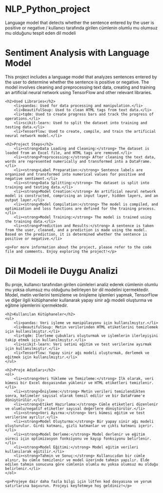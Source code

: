 # NLP_Python_project
Language model that detects whether the sentence entered by the user is positive or negative / kullanıcı tarafında girilen cümlenin olumlu mu olumsuz mu olduğunu tespit eden dil modeli

<html>
<head>
    <title>Sentiment Analysis with Language Model</title>
</head>
<body>
    <h1>Sentiment Analysis with Language Model</h1>
    <p>This project includes a language model that analyzes sentences entered by the user to determine whether the sentence is positive or negative. The model involves cleaning and preprocessing text data, creating and training an artificial neural network using TensorFlow and other relevant libraries.</p>
    
    <h2>Used Libraries</h2>
        <li>pandas: Used for data processing and manipulation.</li>
        <li>BeautifulSoup: Used to clean HTML tags from text data.</li>
        <li>tqdm: Used to create progress bars and track the progress of operations.</li>
        <li>scikit-learn: Used to split the dataset into training and testing data.</li>
        <li>TensorFlow: Used to create, compile, and train the artificial neural network model.</li>

    <h2>Project Steps</h2>
        <li><strong>Data Loading and Cleaning:</strong> The dataset is loaded from an Excel file, and HTML tags are removed.</li>
        <li><strong>Preprocessing:</strong> After cleaning the text data, words are represented numerically and transformed into a DataFrame.</li>
        <li><strong>Label Preparation:</strong> Sentence labels are organized and transformed into numerical values for positive and negative sentiment.</li>
        <li><strong>Data Splitting:</strong> The dataset is split into training and testing data.</li>
        <li><strong>Model Creation:</strong> An artificial neural network model is constructed, comprising an input layer, hidden layers, and an output layer.</li>
        <li><strong>Model Compilation:</strong> The model is compiled, and optimization and loss functions are defined for the training process.</li>
        <li><strong>Model Training:</strong> The model is trained using the training data.</li>
        <li><strong>Prediction and Results:</strong> A sentence is taken from the user, cleaned, and a prediction is made using the model. Based on the prediction, it is determined whether the sentence is positive or negative.</li>
    
    <p>For more information about the project, please refer to the code file and comments. Enjoy exploring the project!</p>
</body>

<head>
    <title>Dil Modeli ile Duygu Analizi</title>
</head>
<body>
    <h1>Dil Modeli ile Duygu Analizi</h1>
    <p>Bu proje, kullanıcı tarafından girilen cümleleri analiz ederek cümlenin olumlu mu yoksa olumsuz mu olduğunu belirleyen bir dil modelini içermektedir. Model, metin verilerini temizleme ve önişleme işlemleri yapmak, TensorFlow ve diğer ilgili kütüphaneler kullanarak yapay sinir ağı modeli oluşturma ve eğitme işlemlerini içermektedir.</p>
    
    <h2>Kullanılan Kütüphaneler</h2>
    <ul>
        <li>pandas: Veri işleme ve manipülasyonu için kullanılmıştır.</li>
        <li>BeautifulSoup: Metin verilerinden HTML etiketlerini temizlemek için kullanılmıştır.</li>
        <li>tqdm: İlerleme çubukları oluşturmak ve işlemlerin ilerleyişini takip etmek için kullanılmıştır.</li>
        <li>scikit-learn: Veri setini eğitim ve test verilerine ayırmak için kullanılmıştır.</li>
        <li>TensorFlow: Yapay sinir ağı modeli oluşturmak, derlemek ve eğitmek için kullanılmıştır.</li>
    </ul>

    <h2>Proje Adımları</h2>
    <ol>
        <li><strong>Veri Yükleme ve Temizleme:</strong> İlk olarak, veri kümesi bir Excel dosyasından yüklenir ve HTML etiketleri temizlenir.</li>
        <li><strong>Önişleme:</strong> Metin verileri temizlendikten sonra, kelimeler sayısal olarak temsil edilir ve bir DataFrame'e dönüştürülür.</li>
        <li><strong>Etiket Hazırlama:</strong> Cümle etiketleri düzenlenir ve olumlu/negatif etiketler sayısal değerlere dönüştürülür.</li>
        <li><strong>Veri Ayırma:</strong> Veri kümesi eğitim ve test verilerine ayrılır.</li>
        <li><strong>Model Oluşturma:</strong> Bir yapay sinir ağı modeli oluşturulur. Girdi katmanı, gizli katmanlar ve çıktı katmanı içerir.</li>
        <li><strong>Model Derleme:</strong> Model derlenir ve eğitim süreci için optimizasyon fonksiyonu ve kayıp fonksiyonu belirlenir.</li>
        <li><strong>Model Eğitimi:</strong> Model eğitim verileri kullanılarak eğitilir.</li>
        <li><strong>Tahmin ve Sonuç:</strong> Kullanıcıdan bir cümle alınır, bu cümle temizlenir ve model üzerinde tahmin yapılır. Elde edilen tahmin sonucuna göre cümlenin olumlu mu yoksa olumsuz mu olduğu belirlenir.</li>
    </ol>
    
    <p>Projeye dair daha fazla bilgi için lütfen kod dosyasına ve yorum satırlarına başvurun. Projeyi keşfetmeye hoş geldiniz!</p>
</body>
</html>
